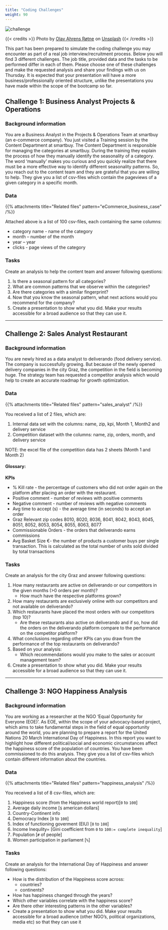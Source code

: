 ```yaml
---
title: "Coding Challenges"
weight: 90
---
```


![challenge](/images/coding_challenge.jpg)

{{< credits >}}
Photo by <a href="https://unsplash.com/@olav_ahrens?utm_source=unsplash&utm_medium=referral&utm_content=creditCopyText">Olav Ahrens Røtne</a> on <a href="https://unsplash.com/s/photos/challenge?utm_source=unsplash&utm_medium=referral&utm_content=creditCopyText">Unsplash</a>
{{< /credits >}}

This part has been prepared to simulate the coding challenge you may encounter as part of a real job interview/recruitment process.
Below you will find 3 different challenges. The job title, provided data and the tasks to be performed differ in each of them. 
Please choose one of these challenges and make the requested analysis and share your findings with us on Thursday. 
It is expected that your presentation will have a more business/professionally oriented structure, 
unlike the presentations you have made within the scope of the bootcamp so far.



## Challenge 1:  Business Analyst Projects & Operations



### Background information

You are a Business Analyst in the Projects & Operations Team at smartbuy (an e-commerce company). You just visited a Training session by the Content Department at smartbuy. The Content
Department is responsible for managing the categories at smartbuy. During the training they explain the process of how they manually identify the seasonality of a category. The word ‘manually’ makes
you curious and you quickly realize that there must be a more effective way to identify different seasonality patterns. So, you reach out to the content team and they are grateful that you are willing
to help. They give you a list of csv-files which contain the pageviews of a given category in a specific month.

### Data

{{% attachments title="Related files" pattern="eCommerce_business_case" /%}}

Attached above is a list of 100 csv-files, each containing the same columns:

- category name - name of the category
- month – number of the month
- year – year
- clicks - page views of the category

### Tasks

Create an analysis to help the content team and answer following questions:

1. Is there a seasonal pattern for all categories?
2. What are common patterns that we observe within the categories?
3. Are there categories with a similar fingerprint?
4. Now that you know the seasonal pattern, what next actions would you recommend for the company?
5. Create a presentation to show what you did. Make your results accessible for a broad audience so that they can use it.


***


## Challenge 2:  Sales Analyst Restaurant

### Background information

You are newly hired as a data analyst to deliverando (food delivery service). The company is
successfully growing. But because of the newly opened delivery companies in the city Graz, the
competition in the field is becoming huge. The strategy team has requested a competitor
analysis which would help to create an accurate roadmap for growth optimization.

### Data

{{% attachments title="Related files" pattern="sales_analyst" /%}}

You received a list of 2 files, which are:
1. Internal data set with the columns: name, zip, kpi, Month 1, Month2 and delivery service
2. Competition dataset with the columns: name, zip, orders, month, and delivery service

NOTE: the excel file of the competition data has 2 sheets (Month 1 and Month 2)

#### Glossary:
**KPIs**

- % Kill rate - the percentage of customers who did not order again on the platform after placing an order with the restaurant.
- Positive comment - number of reviews with positive comments
- Negative comment - number of reviews with negative comments
- Avg time to accept (s) - the average time (in seconds) to accept an order
- Graz Relevant zip codes 8010, 8020, 8036, 8041, 8042, 8043, 8045, 8051, 8052, 8053,
8054, 8055, 8063, 8077
- Commissionable Orders - the orders that deliverando earns commissions
- Avg Basket Size €- the number of products a customer buys per single transaction. This
is calculated as the total number of units sold divided by total transactions

### Tasks

Create an analysis for the city Graz and answer following questions:

1. How many restaurants are active on deliverando or our competitors in the given months (>0 orders per month)?
    - How much have the respective platforms grown?
2. How many restaurants are exclusively online with our competitors and not available on deliverando?
3. Which restaurants have placed the most orders with our competitors (top 10)?
    - Are these restaurants also active on deliverando and if so, how did the orders on the deliverando platform compare to the performance on the competitor platform?
4. What conclusions regarding other KPIs can you draw from the performance of the top restaurants on deliverando?
5. Based on your analysis:
    - Which recommendations would you make to the sales or account management team?
6. Create a presentation to show what you did. Make your results accessible for a broad
audience so that they can use it.


***


## Challenge 3:  NGO Happiness Analysis

### Background information
You are working as a researcher at the NGO ‘Equal Opportunity for Everyone (EOE)’. As EOE,
within the scope of your advocacy-based project, which aims to take fundamental steps in the
field of equal opportunity around the world, you are planning to prepare a report for the United
Nations 20 March International Day of Happiness. In this report you want to highlight how
different political/social and economic circumstances affect the happiness score of the
population of countries. You have been commissioned to do this analysis. They give you a list of
csv-files which contain different information about the countries.


### Data

{{% attachments title="Related files" pattern="happiness_analysis" /%}}

You received a list of 8 csv-files, which are:

1. Happiness score (from the Happiness world report)[`0` to `100`] 
2. Average daily income [`$` american dollars]
3. Country-Continent info
4. Democracy Index [`0` to `100`]
5. Index of functioning goverment (EIU) [`0` to `100`]
6. Income Inequlity= [Gini coefficient from `0` to `100:= complete inequality`]
7. Population [`#` of people]
8. Women participation in parliament [`%`]


### Tasks

Create an analysis for the International Day of Happiness and answer following questions:

- How is the distribution of the Happiness score across:
    - countries?
    - continents?
- How has happiness changed through the years?
- Which other variables correlate with the happiness score?
- Are there other interesting patterns in the other variables?
- Create a presentation to show what you did. Make your results accessible for a broad
audience (other NGO’s, political organizations, media etc) so that they can use it
